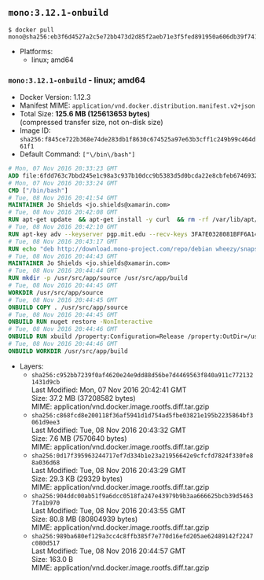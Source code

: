 ## `mono:3.12.1-onbuild`

```console
$ docker pull mono@sha256:eb3f6d4527a2c5e72bb473d2d85f2aeb71e3f5fed891950a606db39f741783ca
```

-	Platforms:
	-	linux; amd64

### `mono:3.12.1-onbuild` - linux; amd64

-	Docker Version: 1.12.3
-	Manifest MIME: `application/vnd.docker.distribution.manifest.v2+json`
-	Total Size: **125.6 MB (125613653 bytes)**  
	(compressed transfer size, not on-disk size)
-	Image ID: `sha256:f845ce722b368e74de283db1f8630c674525a97e63b3cff1c249b99c464d61f1`
-	Default Command: `["\/bin\/bash"]`

```dockerfile
# Mon, 07 Nov 2016 20:33:23 GMT
ADD file:6fdd763c7bbd245e1c98a3c937b10dcc9b5383d5d0bcda22e8cbfeb6746932da in / 
# Mon, 07 Nov 2016 20:33:24 GMT
CMD ["/bin/bash"]
# Tue, 08 Nov 2016 20:41:54 GMT
MAINTAINER Jo Shields <jo.shields@xamarin.com>
# Tue, 08 Nov 2016 20:42:08 GMT
RUN apt-get update 	&& apt-get install -y curl 	&& rm -rf /var/lib/apt/lists/*
# Tue, 08 Nov 2016 20:42:10 GMT
RUN apt-key adv --keyserver pgp.mit.edu --recv-keys 3FA7E0328081BFF6A14DA29AA6A19B38D3D831EF
# Tue, 08 Nov 2016 20:43:17 GMT
RUN echo "deb http://download.mono-project.com/repo/debian wheezy/snapshots/3.12.0 main" > /etc/apt/sources.list.d/mono-xamarin.list         && echo "deb http://download.mono-project.com/repo/debian 312-security main" >> /etc/apt/sources.list.d/mono-xamarin.list 	&& apt-get update 	&& apt-get install -y mono-devel ca-certificates-mono fsharp mono-vbnc nuget 	&& rm -rf /var/lib/apt/lists/*
# Tue, 08 Nov 2016 20:44:43 GMT
MAINTAINER Jo Shields <jo.shields@xamarin.com>
# Tue, 08 Nov 2016 20:44:44 GMT
RUN mkdir -p /usr/src/app/source /usr/src/app/build
# Tue, 08 Nov 2016 20:44:45 GMT
WORKDIR /usr/src/app/source
# Tue, 08 Nov 2016 20:44:45 GMT
ONBUILD COPY . /usr/src/app/source
# Tue, 08 Nov 2016 20:44:45 GMT
ONBUILD RUN nuget restore -NonInteractive
# Tue, 08 Nov 2016 20:44:46 GMT
ONBUILD RUN xbuild /property:Configuration=Release /property:OutDir=/usr/src/app/build/
# Tue, 08 Nov 2016 20:44:46 GMT
ONBUILD WORKDIR /usr/src/app/build
```

-	Layers:
	-	`sha256:c952bb7239f0af4620e24e9dd88d56be7d4469563f840a911c7721321431d9cb`  
		Last Modified: Mon, 07 Nov 2016 20:42:41 GMT  
		Size: 37.2 MB (37208582 bytes)  
		MIME: application/vnd.docker.image.rootfs.diff.tar.gzip
	-	`sha256:c868fcd8e200118f36af5941d1d754ad5fbe03821e195b2235864bf3061d9ee3`  
		Last Modified: Tue, 08 Nov 2016 20:43:32 GMT  
		Size: 7.6 MB (7570640 bytes)  
		MIME: application/vnd.docker.image.rootfs.diff.tar.gzip
	-	`sha256:0d17f395963244717ef7d334b1e23a21956642e9cfcfd7824f330fe88a036d68`  
		Last Modified: Tue, 08 Nov 2016 20:43:29 GMT  
		Size: 29.3 KB (29329 bytes)  
		MIME: application/vnd.docker.image.rootfs.diff.tar.gzip
	-	`sha256:904ddc00ab51f9a6dcc0518fa247e43979b9b3aa666625bcb39d54637fa1b970`  
		Last Modified: Tue, 08 Nov 2016 20:43:55 GMT  
		Size: 80.8 MB (80804939 bytes)  
		MIME: application/vnd.docker.image.rootfs.diff.tar.gzip
	-	`sha256:989ba680ef129a3cc4c8ffb385f7e770d16efd205ae62489142f2247c080d517`  
		Last Modified: Tue, 08 Nov 2016 20:44:57 GMT  
		Size: 163.0 B  
		MIME: application/vnd.docker.image.rootfs.diff.tar.gzip
